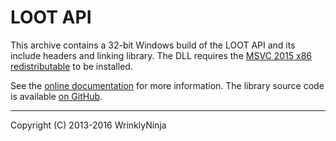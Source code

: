 LOOT API
========

This archive contains a 32-bit Windows build of the LOOT API and its include
headers and linking library. The DLL requires the [MSVC 2015 x86 redistributable](https://download.microsoft.com/download/9/3/F/93FCF1E7-E6A4-478B-96E7-D4B285925B00/vc_redist.x86.exe)
to be installed.

See the [online documentation](http://loot.readthedocs.io/) for more information.
The library source code is available [on GitHub](https://github.com/loot/loot).

---

Copyright (C) 2013-2016 WrinklyNinja
